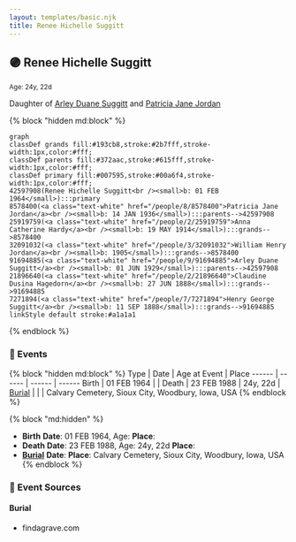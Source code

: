 ```yaml
---
layout: templates/basic.njk
title: Renee Hichelle Suggitt
---
```

## 🟣 Renee Hichelle Suggitt
<small>Age: 24y, 22d</small>

Daughter of [Arley Duane Suggitt](/people/9/91694885) and [Patricia Jane Jordan](/people/8/8578400)

{% block "hidden md:block" %}
```mermaid
graph
classDef grands fill:#193cb8,stroke:#2b7fff,stroke-width:1px,color:#fff;
classDef parents fill:#372aac,stroke:#615fff,stroke-width:1px,color:#fff;
classDef primary fill:#007595,stroke:#00a6f4,stroke-width:1px,color:#fff;
42597908(Renee Hichelle Suggitt<br /><small>b: 01 FEB 1964</small>):::primary
8578400(<a class="text-white" href="/people/8/8578400">Patricia Jane Jordan</a><br /><small>b: 14 JAN 1936</small>):::parents-->42597908
25919759(<a class="text-white" href="/people/2/25919759">Anna Catherine Hardy</a><br /><small>b: 19 MAY 1914</small>):::grands-->8578400
32091032(<a class="text-white" href="/people/3/32091032">William Henry Jordan</a><br /><small>b: 1905</small>):::grands-->8578400
91694885(<a class="text-white" href="/people/9/91694885">Arley Duane Suggitt</a><br /><small>b: 01 JUN 1929</small>):::parents-->42597908
21896640(<a class="text-white" href="/people/2/21896640">Claudine Dusina Hagedorn</a><br /><small>b: 27 JUN 1888</small>):::grands-->91694885
7271894(<a class="text-white" href="/people/7/7271894">Henry George Suggitt</a><br /><small>b: 11 SEP 1888</small>):::grands-->91694885
linkStyle default stroke:#a1a1a1
```
{% endblock %}

### 📆 Events

{% block "hidden md:block" %}
Type | Date | Age at Event | Place
------ | ------ | ------ | ------
Birth | 01 FEB 1964 |  |
Death | 23 FEB 1988 | 24y, 22d |
[Burial](#event-event-4) |  |  | Calvary Cemetery, Sioux City, Woodbury, Iowa, USA
{% endblock %}

{% block "md:hidden" %}
- **Birth**
**Date**: 01 FEB 1964, Age:
**Place**:
- **Death**
**Date**: 23 FEB 1988, Age: 24y, 22d
**Place**:
- **[Burial](#event-event-4)**
**Date**:
**Place**: Calvary Cemetery, Sioux City, Woodbury, Iowa, USA
{% endblock %}

### 📰 Event Sources

#### <a id="event-event-4"></a> Burial
* findagrave.com
